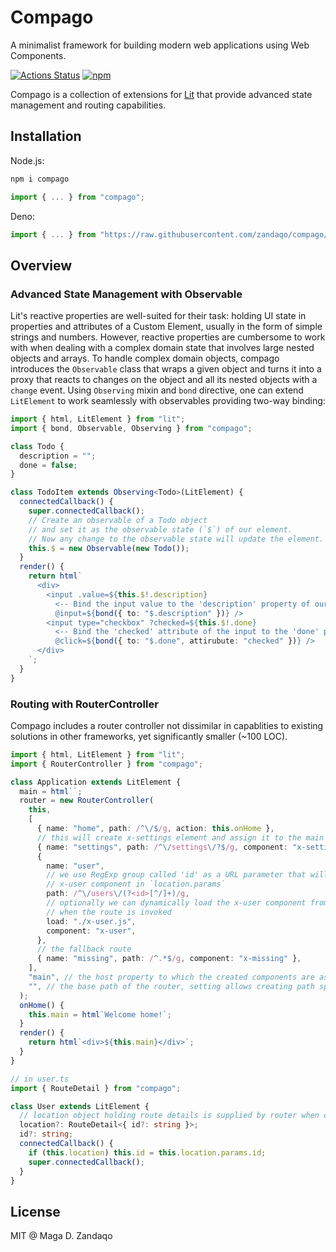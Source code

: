 # Compago

A minimalist framework for building modern web applications using Web
Components.

[![Actions Status](https://github.com/zandaqo/compago/workflows/ci/badge.svg)](https://github.com/zandaqo/compago/actions)
[![npm](https://img.shields.io/npm/v/compago.svg?style=flat-square)](https://www.npmjs.com/package/compago)

Compago is a collection of extensions for [Lit](https://lit.dev) that provide
advanced state management and routing capabilities.

## Installation

Node.js:

```bash
npm i compago
```

```javascript
import { ... } from "compago";
```

Deno:

```javascript
import { ... } from "https://raw.githubusercontent.com/zandaqo/compago/master/mod.ts"
```

## Overview

### Advanced State Management with Observable

Lit's reactive properties are well-suited for their task: holding UI state in
properties and attributes of a Custom Element, usually in the form of simple
strings and numbers. However, reactive properties are cumbersome to work with
when dealing with a complex domain state that involves large nested objects and
arrays. To handle complex domain objects, compago introduces the `Observable`
class that wraps a given object and turns it into a proxy that reacts to changes
on the object and all its nested objects with a `change` event. Using
`Observing` mixin and `bond` directive, one can extend `LitElement` to work
seamlessly with observables providing two-way binding:

```typescript
import { html, LitElement } from "lit";
import { bond, Observable, Observing } from "compago";

class Todo {
  description = "";
  done = false;
}

class TodoItem extends Observing<Todo>(LitElement) {
  connectedCallback() {
    super.connectedCallback();
    // Create an observable of a Todo object
    // and set it as the observable state (`$`) of our element.
    // Now any change to the observable state will update the element.
    this.$ = new Observable(new Todo());
  }
  render() {
    return html`
      <div>
        <input .value=${this.$!.description}
          <-- Bind the input value to the 'description' property of our observable -->
          @input=${bond({ to: "$.description" })} />
        <input type="checkbox" ?checked=${this.$!.done}
          <-- Bind the 'checked' attribute of the input to the 'done' property of our observable -->
          @click=${bond({ to: "$.done", attirubute: "checked" })} />
      </div>
    `;
  }
}
```

### Routing with RouterController

Compago includes a router controller not dissimilar in capablities to existing
solutions in other frameworks, yet significantly smaller (~100 LOC).

```typescript
import { html, LitElement } from "lit";
import { RouterController } from "compago";

class Application extends LitElement {
  main = html``;
  router = new RouterController(
    this,
    [
      { name: "home", path: /^\/$/g, action: this.onHome },
      // this will create x-settings element and assign it to the main property
      { name: "settings", path: /^\/settings\/?$/g, component: "x-settings" },
      {
        name: "user",
        // we use RegExp group called 'id' as a URL parameter that will be supplied to
        // x-user component in `location.params`
        path: /^\/users\/(?<id>[^/]+)/g,
        // optionally we can dynamically load the x-user component from a file
        // when the route is invoked
        load: "./x-user.js",
        component: "x-user",
      },
      // the fallback route
      { name: "missing", path: /^.*$/g, component: "x-missing" },
    ],
    "main", // the host property to which the created components are assigned
    "", // the base path of the router, setting allows creating path specific or "child" routers
  );
  onHome() {
    this.main = html`Welcome home!`;
  }
  render() {
    return html`<div>${this.main}</div>`;
  }
}

// in user.ts
import { RouteDetail } from "compago";

class User extends LitElement {
  // location object holding route details is supplied by router when creating the element
  location?: RouteDetail<{ id?: string }>;
  id?: string;
  connectedCallback() {
    if (this.location) this.id = this.location.params.id;
    super.connectedCallback();
  }
}
```

## License

MIT @ Maga D. Zandaqo
